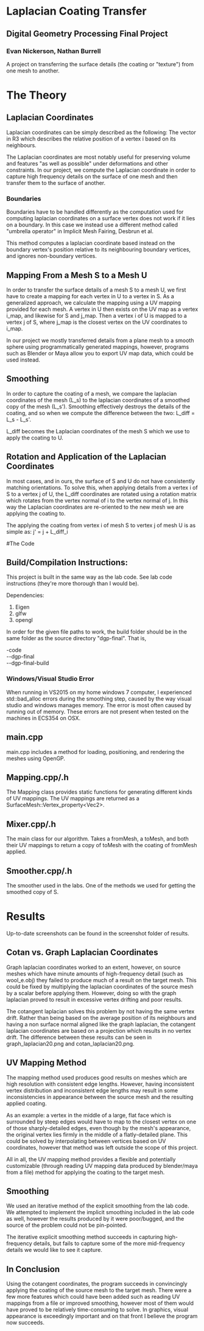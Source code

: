 # Laplacian Coating Transfer
## Digital Geometry Processing Final Project
### Evan Nickerson, Nathan Burrell

A project on transferring the surface details (the coating or "texture") from one mesh to another.

# The Theory
## Laplacian Coordinates
Laplacian coordinates can be simply described as the following:
The vector in R3 which describes the relative position of a vertex i based on its neighbours.

The Laplacian coordinates are most notably useful for preserving volume and features "as well as possible" under deformations and other constraints. In our project, we compute the Laplacian coordinate in order to capture high frequency details on the surface of one mesh and then transfer them to the surface of another.

### Boundaries
Boundaries have to be handled differently as the computation used for computing laplacian coordinates on a surface vertex does not work if it lies on a boundary. In this case we instead use a different method called "umbrella operator" in Implicit Mesh Fairing, Desbrun et al.

This method computes a laplacian coordinate based instead on the boundary vertex's position relative to its neighbouring boundary vertices, and ignores non-boundary vertices.

## Mapping From a Mesh S to a Mesh U
In order to transfer the surface details of a mesh S to a mesh U, we first have to create a mapping for each vertex in U to a vertex in S. As a generalized approach, we calculate the mapping using a UV mapping provided for each mesh. A vertex in U then exists on the UV map as a vertex i\_map, and likewise for S and j\_map. Then a vertex i of U is mapped to a vertex j of S, where j\_map is the closest vertex on the UV coordinates to i\_map.

In our project we mostly transferred details from a plane mesh to a smooth sphere using programmatically generated mappings, however, programs such as Blender or Maya allow you to export UV map data, which could be used instead.

## Smoothing
In order to capture the coating of a mesh, we compare the laplacian coordinates of the mesh (L\_s) to the laplacian coordinates of a smoothed copy of the mesh (L\_s'). Smoothing effectively destroys the details of the coating, and so when we compute the difference between the two:
L\_diff = L\_s - L\_s'.

L\_diff becomes the Laplacian coordinates of the mesh S which we use to apply the coating to U.

## Rotation and Application of the Laplacian Coordinates
In most cases, and in ours, the surface of S and U do not have consistently matching orientations. To solve this, when applying details from a vertex i of S to a vertex j of U, the L\_diff coordinates are rotated using a rotation matrix which rotates from the vertex normal of i to the vertex normal of j. In this way the Laplacian coordinates are re-oriented to the new mesh we are applying the coating to.

The applying the coating from vertex i of mesh S to vertex j of mesh U is as simple as:
j' = j + L\_diff_i

#The Code
## Build/Compilation Instructions:
This project is built in the same way as the lab code. See lab code instructions (they're more thorough than I would be).  

Dependencies:  
1. Eigen  
2. glfw  
3. opengl  

In order for the given file paths to work, the build folder should be in the same folder as the source directory "dgp-final". That is,  

-code  
--dgp-final  
--dgp-final-build  

### Windows/Visual Studio Error
When running in VS2015 on my home windows 7 computer, I experienced std::bad_alloc errors during the smoothing step, caused by the way visual studio and windows manages memory. The error is most often caused by running out of memory. These errors are not present when tested on the machines in ECS354 on OSX.

## main.cpp
main.cpp includes a method for loading, positioning, and rendering the meshes using OpenGP.

## Mapping.cpp/.h
The Mapping class provides static functions for generating different kinds of UV mappings. The UV mappings are returned as a SurfaceMesh::Vertex_property<Vec2\>.

## Mixer.cpp/.h
The main class for our algorithm. Takes a fromMesh, a toMesh, and both their UV mappings to return a copy of toMesh with the coating of fromMesh applied.

## Smoother.cpp/.h
The smoother used in the labs. One of the methods we used for getting the smoothed copy of S.

# Results
Up-to-date screenshots can be found in the screenshot folder of results.

## Cotan vs. Graph Laplacian Coordinates
Graph laplacian coordinates worked to an extent, however, on source meshes which have minute amounts of high-frequency detail (such as wool_e.obj) they failed to produce much of a result on the target mesh. This could be fixed by multiplying the laplacian coordinates of the source mesh by a scalar before applying them. However, doing so with the graph laplacian proved to result in excessive vertex drifting and poor results.

The cotangent laplacian solves this problem by not having the same vertex drift. Rather than being based on the average position of its neighbours and having a non surface normal aligned like the graph laplacian, the cotangent laplacian coordinates are based on a projection which results in no vertex drift. The difference between these results can be seen in graph\_laplacian20.png and cotan\_laplacian20.png.

## UV Mapping Method
The mapping method used produces good results on meshes which are high resolution with consistent edge lengths. However, having inconsistent vertex distribution and inconsistent edge lengths may result in some inconsistencies in appearance between the source mesh and the resulting applied coating.

As an example: a vertex in the middle of a large, flat face which is surrounded by steep edges would have to map to the closest vertex on one of those sharply-detailed edges, even though by the mesh's appearance, the original vertex lies firmly in the middle of a flatly-detailed plane. This could be solved by interpolating between vertices based on UV coordinates, however that method was left outside the scope of this project.

All in all, the UV mapping method provides a flexible and potentially customizable (through reading UV mapping data produced by blender/maya from a file) method for applying the coating to the target mesh.

## Smoothing
We used an iterative method of the explicit smoothing from the lab code. We attempted to implement the implicit smoothing included in the lab code as well, however the results produced by it were poor/bugged, and the source of the problem could not be pin-pointed.

The iterative explicit smoothing method succeeds in capturing high-frequency details, but fails to capture some of the more mid-frequency details we would like to see it capture.

## In Conclusion
Using the cotangent coordinates, the program succeeds in convincingly applying the coating of the source mesh to the target mesh. There were a few more features which could have been added such as reading UV mappings from a file or improved smoothing, however most of them would have proved to be relatively time-consuming to solve. In graphics, visual appearance is exceedingly important and on that front I believe the program now succeeds.